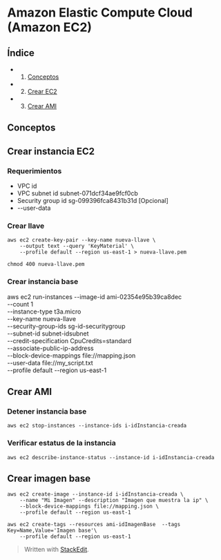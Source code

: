 
# Amazon Elastic Compute Cloud (Amazon EC2)

## Índice 
- 1. [Conceptos](#conceptos) 
- 2. [Crear EC2](#ec2)
- 3.  [Crear AMI](#ami)
## Conceptos <a name="conceptos"></a>

## Crear instancia EC2  <a name="ec2"></a>
### Requerimientos 

- VPC id 
- VPC subnet id subnet-071dcf34ae9fcf0cb
- Security group id sg-099396fca8431b31d
[Opcional] 
- --user-data 


### Crear llave 
```console
aws ec2 create-key-pair --key-name nueva-llave \
	--output text --query 'KeyMaterial' \
	--profile default --region us-east-1 > nueva-llave.pem

chmod 400 nueva-llave.pem
``` 
### Crear instancia base

aws ec2 run-instances --image-id ami-02354e95b39ca8dec \
        --count 1 \
        --instance-type t3a.micro \
        --key-name nueva-llave \
        --security-group-ids sg-id-securitygroup \
        --subnet-id subnet-idsubnet \
        --credit-specification CpuCredits=standard \
        --associate-public-ip-address \
        --block-device-mappings file://mapping.json \
        --user-data file://my_script.txt \
         --profile default --region us-east-1

## Crear AMI <a name="conceptos"></a>
### Detener instancia base
```console
aws ec2 stop-instances --instance-ids i-idInstancia-creada
 ```

### Verificar estatus de la instancia 
```console
aws ec2 describe-instance-status --instance-id i-idInstancia-creada
```
## Crear imagen base
```console
aws ec2 create-image --instance-id i-idInstancia-creada \
	--name "Mi Imagen" --description "Imagen que muestra la ip" \
	--block-device-mappings file://mapping.json \
	--profile default --region us-east-1
	
aws ec2 create-tags --resources ami-idImagenBase  --tags Key=Name,Value='Imagen base'\
	--profile default --region us-east-1
 ```

> Written with [StackEdit](https://stackedit.io/).
<!--stackedit_data:
eyJoaXN0b3J5IjpbMTI5NTc3NjU4MSw2MzcyNzc3MjhdfQ==
-->